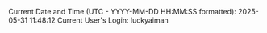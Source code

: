 Current Date and Time (UTC - YYYY-MM-DD HH:MM:SS formatted): 2025-05-31 11:48:12
Current User's Login: luckyaiman
